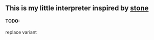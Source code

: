 ## This is my little interpreter inspired by [stone](https://github.com/chibash/stone/)

#### TODO:
replace variant